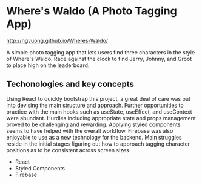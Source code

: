 # Where's Waldo (A Photo Tagging App)

http://ngvuong.github.io/Wheres-Waldo/

A simple photo tagging app that lets users find three characters in the style of Where's Waldo. Race against the clock to find Jerry, Johnny, and Groot to place high on the leaderboard.

## Techonologies and key concepts

Using React to quickly bootstrap this project, a great deal of care was put into devising the main structure and approach. Further opportunities to practice with the main hooks such as useState, useEffect, and useContext were abundant. Hurdles including appropriate state and props management proved to be challenging and rewarding. Applying styled components seems to have helped with the overall workflow. Firebase was also enjoyable to use as a new technology for the backend. Main struggles reside in the initial stages figuring out how to approach tagging character positions as to be consistent across screen sizes.

- React
- Styled Components
- Firebase
